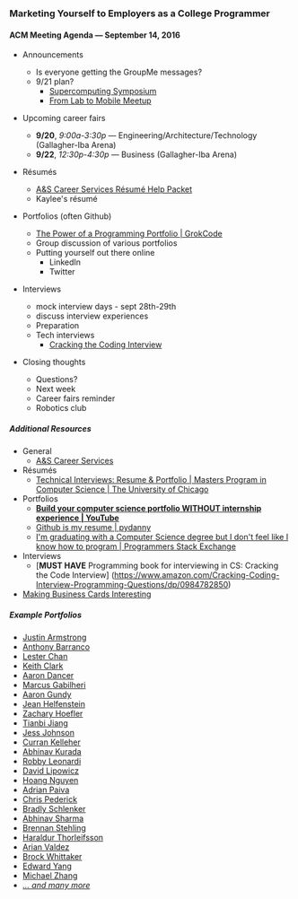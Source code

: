 ### Marketing Yourself to Employers as a College Programmer

#### ACM Meeting Agenda — September 14, 2016

- Announcements
  - Is everyone getting the GroupMe messages?
  - 9/21 plan?
    - [Supercomputing Symposium](http://symposium.oscer.ou.edu/)
    - [From Lab to Mobile Meetup](https://appcenter.okstate.edu/content/lab2mobile)
    
- Upcoming career fairs
  - **9/20**, *9:00a-3:30p* — Engineering/Architecture/Technology (Gallagher-Iba Arena)
  - **9/22**, *12:30p-4:30p* — Business (Gallagher-Iba Arena)
  
- Résumés
  - [A&S Career Services Résumé Help Packet](http://ascareers.okstate.edu/images/pdf/packets/Resume_packet_for_prehealth_math_and_science_majors.pdf)
  - Kaylee's résumé

- Portfolios (often Github)
  - [The Power of a Programming Portfolio | GrokCode](http://grokcode.com/58/the-power-of-a-programming-portfolio/)
  - Group discussion of various portfolios
  - Putting yourself out there online
    - LinkedIn
    - Twitter

- Interviews
  - mock interview days - sept 28th-29th
  - discuss interview experiences
  - Preparation
  - Tech interviews
    - [Cracking the Coding Interview](http://www.crackingthecodinginterview.com/)

- Closing thoughts
  - Questions?
  - Next week
  - Career fairs reminder
  - Robotics club

##### Additional Resources
- General
  - [A&S Career Services](https://ascareers.okstate.edu)
- Résumés
  - [Technical Interviews: Resume & Portfolio | Masters Program in Computer Science | The University of Chicago](https://masters.cs.uchicago.edu/page/technical-interviews-resume-portfolio)
- Portfolios
  - **[Build your computer science portfolio WITHOUT internship experience | YouTube](https://www.youtube.com/watch?v=fkEgdOIQoUk)**
  - [Github is my resume | pydanny](http://pydanny.blogspot.com/2011/08/github-is-my-resume.html)
  - [I'm graduating with a Computer Science degree but I don't feel like I know how to program | Programmers Stack Exchange](http://programmers.stackexchange.com/questions/43528/im-graduating-with-a-computer-science-degree-but-i-dont-feel-like-i-know-how-t)
- Interviews
  - [**MUST HAVE** Programming book for interviewing in CS: Cracking the Code Interview] (https://www.amazon.com/Cracking-Coding-Interview-Programming-Questions/dp/0984782850)
- [Making Business Cards Interesting](http://spiderflystudios.com/)

##### Example Portfolios
- [Justin Armstrong](https://github.com/justinmeister)
- [Anthony Barranco](http://anthonybarranco.com/)
- [Lester Chan](https://lesterchan.net/portfolio/programming/)
- [Keith Clark](http://keithclark.co.uk/)
- [Aaron Dancer](http://aarondancer.com/)
- [Marcus Gabilheri](https://github.com/fnk0)
- [Aaron Gundy](http://www.agundy.com/projects/)
- [Jean Helfenstein](http://www.jeanhelfenstein.com/)
- [Zachary Hoefler](https://zachhoefler.com/)
- [Tianbi Jiang](http://www.utdallas.edu/~txj131430/)
- [Jess Johnson](http://grokcode.com/programmer-portfolio/)
- [Curran Kelleher](https://github.com/curran/portfolio)
- [Abhinav Kurada](http://akurada.tech/)
- [Robby Leonardi](http://www.rleonardi.com/design-portfolio/)
- [David Lipowicz](http://borntostudycomputerscience.com/)
- [Hoang Nguyen](http://hoangnm.com/)
- [Adrian Paiva](http://www.adrianpaiva.com/)
- [Chris Pederick](http://chrispederick.com/)
- [Bradly Schlenker](http://bradly.me/)
- [Abhinav Sharma](https://github.com/ExC0d3)
- [Brennan Stehling](http://brennanmke.github.io/Portfolio/)
- [Haraldur Thorleifsson](http://haraldurthorleifsson.com/)
- [Arian Valdez](http://arianv.com/)
- [Brock Whittaker](http://www.lavancier.com/)
- [Edward Yang](http://ezyang.com/)
- [Michael Zhang](http://zhang165.github.io/index.html)
- *[... and many more](https://github.com/HackathonHackers/personal-sites)*
